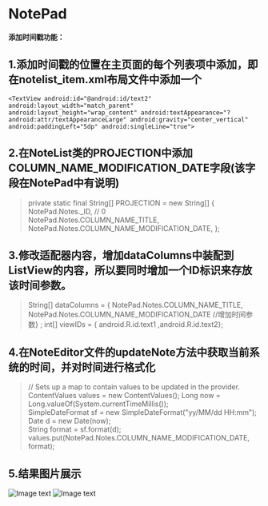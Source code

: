 # NotePad
**添加时间戳功能：**

## 1.添加时间戳的位置在主页面的每个列表项中添加，即在notelist_item.xml布局文件中添加一个


`<TextView
       android:id="@android:id/text2"
       android:layout_width="match_parent"
       android:layout_height="wrap_content"
       android:textAppearance="?android:attr/textAppearanceLarge"
       android:gravity="center_vertical"
       android:paddingLeft="5dp"
       android:singleLine="true">`

## 2.在NoteList类的PROJECTION中添加COLUMN_NAME_MODIFICATION_DATE字段(该字段在NotePad中有说明)

>  private static final String[] PROJECTION = new String[] {    
>      NotePad.Notes._ID, // 0    
>      NotePad.Notes.COLUMN_NAME_TITLE, 
>      NotePad.Notes.COLUMN_NAME_MODIFICATION_DATE,
>   };    

## 3.修改适配器内容，增加dataColumns中装配到ListView的内容，所以要同时增加一个ID标识来存放该时间参数。

>  String[] dataColumns = { NotePad.Notes.COLUMN_NAME_TITLE,
>       NotePad.Notes.COLUMN_NAME_MODIFICATION_DATE //增加时间参数} ;
>  int[] viewIDs = { android.R.id.text1 ,android.R.id.text2};


## 4.在NoteEditor文件的updateNote方法中获取当前系统的时间，并对时间进行格式化

>   // Sets up a map to contain values to be updated in the provider.   
>      ContentValues values = new ContentValues();
>      Long now = Long.valueOf(System.currentTimeMillis());  
>      SimpleDateFormat sf = new SimpleDateFormat("yy/MM/dd HH:mm");  
>      Date d = new Date(now);  
>      String format = sf.format(d);  
>      values.put(NotePad.Notes.COLUMN_NAME_MODIFICATION_DATE, format);
## 5.结果图片展示
![Image text](https://img-blog.csdnimg.cn/20210421010006288.jpg?x-oss-process=image/watermark,type_ZmFuZ3poZW5naGVpdGk,shadow_10,text_aHR0cHM6Ly9ibG9nLmNzZG4ubmV0L3dvbmdtYW5Db2Rpbmc=,size_16,color_FFFFFF,t_0)
![Image text](https://img-blog.csdnimg.cn/20210421010006324.jpg?x-oss-process=image/watermark,type_ZmFuZ3poZW5naGVpdGk,shadow_10,text_aHR0cHM6Ly9ibG9nLmNzZG4ubmV0L3dvbmdtYW5Db2Rpbmc=,size_16,color_FFFFFF,t_0)
